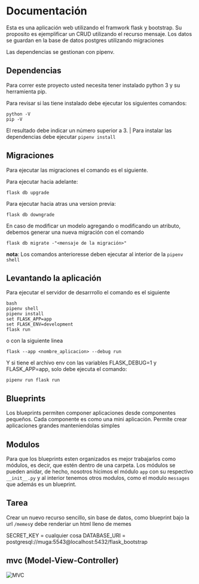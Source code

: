 
# Documentación

Esta es una aplicación web utilizando el framwork flask y bootstrap. Su proposito es ejemplificar un CRUD utilizando el recurso mensaje.
Los datos se guardan en la base de datos postgres utilizando migraciones

Las dependencias se gestionan con pipenv.

## Dependencias 

Para correr este proyecto usted necesita tener instalado python 3 y su herramienta pip.

Para revisar si las tiene instalado debe ejecutar los siguientes comandos:

```
python -V
pip -V
``` 

El resultado debe indicar un número superior a 3.
| Para instalar las dependencias debe ejecutar       `pipenv install` 

## Migraciones

Para ejecutar las migraciones el comando es el siguiente.

Para ejecutar hacia adelante:
```
flask db upgrade
```

Para ejecutar hacia atras una version previa:
```
flask db downgrade
```

En caso de modificar un modelo agregando o modificando un atributo, debemos generar una nueva migración con el comando 

```
flask db migrate -"<mensaje de la migración>"
```

**nota**: Los comandos anterioresse deben ejecutar al interior de la `pipenv shell`

## Levantando la aplicación
Para ejecutar el servidor de desarrrollo el comando es el siguiente

```
bash
pipenv shell
pipenv install
set FLASK_APP=app
set FLASK_ENV=development
flask run
```
o con la siguiente linea

```
flask --app <nombre_aplicacion> --debug run
```
Y si tiene el archivo env con las variables FLASK_DEBUG=1 y FLASK_APP=app, solo debe ejecuta el comando:

```
pipenv run flask run
```

## Blueprints

Los blueprints permiten componer aplicaciones desde componentes pequeños. Cada componente es como una mini aplicación. Permite crear aplicaciones grandes manteniendolas simples

## Modulos

Para que los blueprints esten organizados es mejor trabajarlos como módulos, es decir, que estén dentro de una carpeta.
Los módulos se pueden anidar, de hecho, nosotros hicimos el módulo `app` con su respectivo `__init__.py` y al interior tenemos otros modulos, como el modulo `messages` que además es un blueprint.

## Tarea

Crear un nuevo recurso sencillo, sin base de datos, como blueprint bajo la url `/memes`y debe renderiar un html lleno de memes

SECRET_KEY = cualquier cosa
DATABASE_URI = postgresql://muga:5543@localhost:5432/flask_bootstrap

## mvc (Model-View-Controller)

![MVC](https://cdn.educba.com/academy/wp-content/uploads/2019/04/what-is-mvc-design-pattern.jpg.webp)